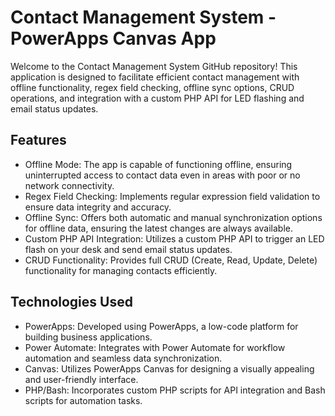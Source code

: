 Contact Management System - PowerApps Canvas App
================================================

Welcome to the Contact Management System GitHub repository! This application is designed to facilitate efficient contact management with offline functionality, regex field checking, offline sync options, CRUD operations, and integration with a custom PHP API for LED flashing and email status updates.

Features
--------

-   Offline Mode: The app is capable of functioning offline, ensuring uninterrupted access to contact data even in areas with poor or no network connectivity.
-   Regex Field Checking: Implements regular expression field validation to ensure data integrity and accuracy.
-   Offline Sync: Offers both automatic and manual synchronization options for offline data, ensuring the latest changes are always available.
-   Custom PHP API Integration: Utilizes a custom PHP API to trigger an LED flash on your desk and send email status updates.
-   CRUD Functionality: Provides full CRUD (Create, Read, Update, Delete) functionality for managing contacts efficiently.

Technologies Used
-----------------

-   PowerApps: Developed using PowerApps, a low-code platform for building business applications.
-   Power Automate: Integrates with Power Automate for workflow automation and seamless data synchronization.
-   Canvas: Utilizes PowerApps Canvas for designing a visually appealing and user-friendly interface.
-   PHP/Bash: Incorporates custom PHP scripts for API integration and Bash scripts for automation tasks.